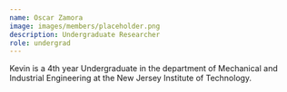 ```yaml
---
name: Oscar Zamora
image: images/members/placeholder.png
description: Undergraduate Researcher 
role: undergrad 
---
```


Kevin is a 4th year Undergraduate in the department of Mechanical and Industrial Engineering at the New Jersey Institute of Technology.